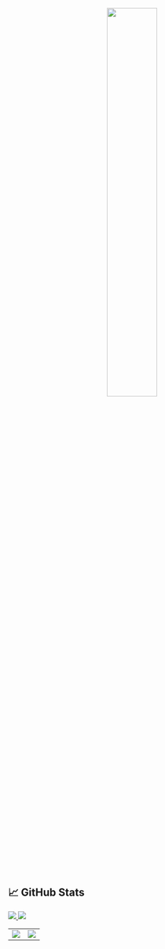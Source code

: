 <p align=center>
    <a href="https://discord.com/users/1040321372758487112"><img src="https://lanyard-profile-readme.vercel.app/api/1040321372758487112" width=45%></a>
  </p>
  
  ## &#x1f4c8; GitHub Stats
  
  <a href="https://github.com/llyxa05?tab=followers">
    <img src="https://img.shields.io/github/followers/llyxa05">
  </a>
  
  <a href="https://github.com/llyxa05">
     <img src="https://komarev.com/ghpvc/?username=llyxa05">
  </a>
  </br>
  
  <table>
    <tr>
      <td>
        <!-- Most Used Languages -->
        <a href="https://github.com/llyxa05">
          <img src="https://github-readme-stats.vercel.app/api/top-langs/?username=llyxa05&layout=compact&theme=vision-friendly-dark" />
        </a>
      </td>
      <td>
        <!-- GitHub Stats -->
        <a href="https://github.com/llyxa05">
          <img src="https://github-readme-stats.vercel.app/api?username=llyxa05&theme=vision-friendly-dark" />
        </a>
      </td>
    </tr>
  </table>
  
  </br>
  </br>
  
